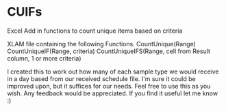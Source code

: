 # CUIFs
Excel Add in functions to count unique items based on criteria

XLAM file containing the following Functions.
 CountUnique(Range)
 CountUniqueIF(Range, criteria)
 CountUniqueIFS(Range, cell from Result column, 1 or more criteria)

I created this to work out how many of each sample type we would receive in a day based from our received schedule file.
I'm sure it could be improved upon, but it suffices for our needs.
Feel free to use this as you wish. Any feedback would be appreciated. If you find it useful let me know :)

